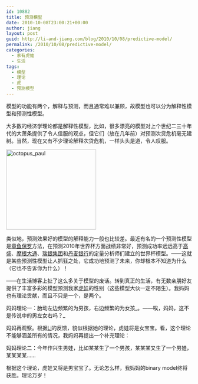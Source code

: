 ```yaml
---
id: 10882
title: 预测模型
date: 2010-10-08T23:00:21+00:00
author: jiang
layout: post
guid: http://li-and-jiang.com/blog/2010/10/08/predictive-model/
permalink: /2010/10/08/predictive-model/
categories:
  - 家有虎娃
  - 生活
tags:
  - 模型
  - 理论
  - 虎
  - 预测模型
---
```

模型的功能有两个，解释与预测，而且通常难以兼顾，故模型也可以分为解释性模型和预测性模型。

大多数的经济学理论都是解释性模型，比如，很多漂亮的模型对上个世纪二三十年代的大萧条提供了令人信服的观点，但它们（放在几年前）对预测次贷危机毫无建树。当然，现在又有不少理论解释次贷危机，一样头头是道，令人叹服。

[<img style="border-bottom: 0px; border-left: 0px; display: inline; border-top: 0px; border-right: 0px" title="octopus_paul" border="0" alt="octopus_paul" src="http://li-and-jiang.com/blog/wp-content/uploads/2010/10/octopus-paul-thumb.jpg" width="244" height="217" />](http://li-and-jiang.com/blog/wp-content/uploads/2010/10/octopus-paul.jpg) 

类似地，预测效果好的模型的解释能力一般也比较差。最近有名的一个预测性模型是[章鱼保罗](http://www.hudong.com/wiki/%E7%AB%A0%E9%B1%BC%E4%BF%9D%E7%BD%97)方法，在预测2010年世界杯方面战绩非常好，预测成功率远远高于[高盛](http://www2.goldmansachs.com/ideas/global-economic-outlook/the-world-cup-2010.html)、[摩根大通](http://www.scribd.com/full/31537878?access_key=key-2hriexvwd0a39fqmw9ec)、[瑞银集团](http://www.ubs.com/1/e/bank_for_banks/news/topical_stories/edition_10.html)和[丹麦银行](http://www.scribd.com/doc/32112498/Danske-Bank-World-Cup-2010-Special)的定量分析师们建立的世界杯模型。——这就是某些预测性模型让人抓狂之处，它成功地预测了未来，你却根本不知道为什么（它也不告诉你为什么）！

——在生活博客上扯了这么多关于模型的废话。转到真正的生活，有无数亲朋好友提供了丰富多彩的模型预测我家[虎娃](http://li-and-jiang.com/blog/category/tiger/)的性别（这些模型大伙一定不陌生）。我妈妈也有理论贡献，而且不只是一个，是两个。

妈妈理论一：胎动左边频繁的为男孩，右边频繁的为女孩_。——唉，妈妈，这不是传说中的男左女右吗？_

妈妈再观察。根据[Li](http://li-and-jiang.com/blog/author/li/)的反馈，貌似根据她的理论，虎娃将是女宝宝。看，这个理论不能够涵盖所有的情况，我妈妈再提出一个补充理论：

妈妈理论二：今年作兴生男娃，比如某某生了一个男孩，某某某又生了一个男娃，某某某某……

根据这个理论，虎娃又将是男宝宝了。无论怎么样，我妈妈的binary model终将获胜。理论万岁！
